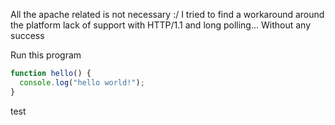 All the apache related is not necessary :/
I tried to find a workaround around the platform lack of support with HTTP/1.1 and long polling... Without any success

[RUN-BEGIN]: # (cmd:run.sh, stubs:[src/index.htm:html, src/style.css])

Run this program

```javascript,/project/target/src/hello.js
function hello() {
  console.log("hello world!");
}
```

[RUN-END]: #

test
